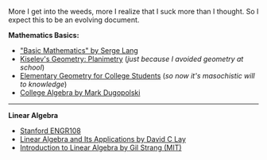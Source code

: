 More I get into the weeds, more I realize that I suck more than I thought. So I expect this to be an evolving document.

**Mathematics Basics:**
- ["Basic Mathematics" by Serge Lang](https://g.co/kgs/Wtvp9MZ)
- [Kiselev's Geometry: Planimetry](https://g.co/kgs/TqBY4e4) (_just because I avoided geometry at school_)
- [Elementary Geometry for College Students](https://a.co/d/iuCKrw8) (_so now it's masochistic will to knowledge_)
- [College Algebra by Mark Dugopolski](https://g.co/kgs/L6UA3JT)

****
**Linear Algebra**
- [Stanford ENGR108](https://web.stanford.edu/~boyd/vmls/)
- [Linear Algebra and Its Applications by David C Lay](https://g.co/kgs/FES95D9)
- [Introduction to Linear Algebra by Gil Strang (MIT)](https://math.mit.edu/~gs/linearalgebra/)
